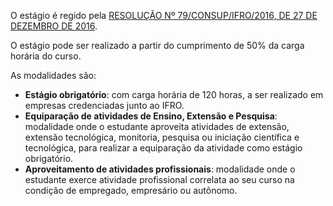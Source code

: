 O estágio é regido pela [RESOLUÇÃO Nº 79/CONSUP/IFRO/2016, DE 27 DE DEZEMBRO DE 2016](files/regulamento_de_estagio_IFRO.pdf).

O estágio pode ser realizado a partir do cumprimento de 50% da carga horária do curso. 

As modalidades são:

* **Estágio obrigatório**: com carga horária de 120 horas, a ser realizado em empresas credenciadas junto ao IFRO.
* **Equiparação de atividades de Ensino, Extensão e Pesquisa**: modalidade onde o estudante aproveita atividades de extensão,
extensão tecnológica, monitoria, pesquisa ou iniciação científica e tecnológica, para realizar a equiparação da atividade como estágio obrigatório.
* **Aproveitamento de atividades profissionais**: modalidade onde o estudante exerce atividade profissional correlata ao
seu curso na condição de empregado, empresário ou autônomo.
